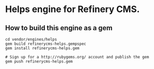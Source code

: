 # Helps engine for Refinery CMS.

## How to build this engine as a gem

    cd vendor/engines/helps
    gem build refinerycms-helps.gempspec
    gem install refinerycms-helps.gem
    
    # Sign up for a http://rubygems.org/ account and publish the gem
    gem push refinerycms-helps.gem